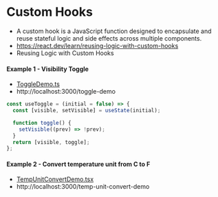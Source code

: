 # Custom Hooks

- A custom hook is a JavaScript function designed to encapsulate and reuse stateful logic and side effects across multiple components.
- https://react.dev/learn/reusing-logic-with-custom-hooks
- Reusing Logic with Custom Hooks

#### Example 1 - Visibility Toggle

- [ToggleDemo.ts](./src/react-hooks-customHook/ToggleDemo.tsx)
- http://localhost:3000/toggle-demo

```js
const useToggle = (initial = false) => {
  const [visible, setVisible] = useState(initial);

  function toggle() {
    setVisible((prev) => !prev);
  }
  return [visible, toggle];
};
```

#### Example 2 - Convert temperature unit from C to F

- [TempUnitConvertDemo.tsx](./src/react-hooks-customHook/TempUnitConvertDemo.tsx)
- http://localhost:3000/temp-unit-convert-demo

